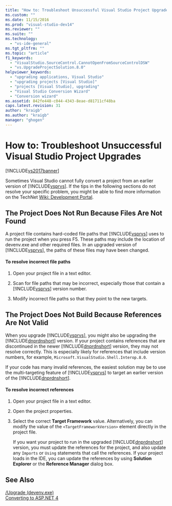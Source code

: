 ```yaml
---
title: "How to: Troubleshoot Unsuccessful Visual Studio Project Upgrades | Microsoft Docs"
ms.custom: ""
ms.date: 11/15/2016
ms.prod: "visual-studio-dev14"
ms.reviewer: ""
ms.suite: ""
ms.technology: 
  - "vs-ide-general"
ms.tgt_pltfrm: ""
ms.topic: "article"
f1_keywords: 
  - "VisualStudio.SourceControl.CannotOpenFromSourceControlDSW"
  - "vs.UpgradeProjectSolution.8.0"
helpviewer_keywords: 
  - "upgrading applications, Visual Studio"
  - "upgrading projects [Visual Studio]"
  - "projects [Visual Studio], upgrading"
  - "Visual Studio Conversion Wizard"
  - "Conversion wizard"
ms.assetid: 842fe448-c044-4343-8eae-d81711cf48ba
caps.latest.revision: 31
author: "kraigb"
ms.author: "kraigb"
manager: "ghogen"
---
```

# How to: Troubleshoot Unsuccessful Visual Studio Project Upgrades
[!INCLUDE[vs2017banner](../includes/vs2017banner.md)]

Sometimes Visual Studio cannot fully convert a project from an earlier version of [!INCLUDE[vsprvs](../includes/vsprvs-md.md)]. If the tips in the following sections do not resolve your specific problem, you might be able to find more information on the TechNet [Wiki: Development Portal](http://go.microsoft.com/fwlink/?LinkId=254808).  
  
## The Project Does Not Run Because Files Are Not Found  
 A project file contains hard-coded file paths that [!INCLUDE[vsprvs](../includes/vsprvs-md.md)] uses to run the project when you press F5. These paths may include the location of devenv.exe and other required files. In an upgraded version of [!INCLUDE[vsprvs](../includes/vsprvs-md.md)], the paths of these files may have been changed.  
  
#### To resolve incorrect file paths  
  
1.  Open your project file in a text editor.  
  
2.  Scan for file paths that may be incorrect, especially those that contain a [!INCLUDE[vsprvs](../includes/vsprvs-md.md)] version number.  
  
3.  Modify incorrect file paths so that they point to the new targets.  
  
## The Project Does Not Build Because References Are Not Valid  
 When you upgrade [!INCLUDE[vsprvs](../includes/vsprvs-md.md)], you might also be upgrading the [!INCLUDE[dnprdnshort](../includes/dnprdnshort-md.md)] version. If your project contains references that are discontinued in the newer [!INCLUDE[dnprdnshort](../includes/dnprdnshort-md.md)] version, they may not resolve correctly. This is especially likely for references that include version numbers, for example, `Microsoft.VisualStudio.Shell.Interop.8.0`.  
  
 If your code has many invalid references, the easiest solution may be to use the multi-targeting feature of [!INCLUDE[vsprvs](../includes/vsprvs-md.md)] to target an earlier version of the [!INCLUDE[dnprdnshort](../includes/dnprdnshort-md.md)].  
  
#### To resolve incorrect references  
  
1. Open your project file in a text editor.  
  
2. Open the project properties.  
  
3. Select the correct **Target Framework** value. Alternatively, you can modify the value of the `<TargetFrameworkVersion>` element directly in the project file.  
  
   If you want your project to run in the upgraded [!INCLUDE[dnprdnshort](../includes/dnprdnshort-md.md)] version, you must update the references for the project, and also update any `Imports` or `Using` statements that call the references. If your project loads in the IDE, you can update the references by using **Solution Explorer** or the **Reference Manager** dialog box.  
  
## See Also  
 [/Upgrade (devenv.exe)](../ide/reference/upgrade-devenv-exe.md)   
 [Converting to ASP.NET 4](http://msdn.microsoft.com/library/790147c6-36c1-41b5-a52d-30b9ccd2bd10)

